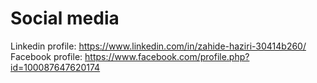 # Social media
Linkedin profile: https://www.linkedin.com/in/zahide-haziri-30414b260/ <br>
Facebook profile: https://www.facebook.com/profile.php?id=100087647620174
